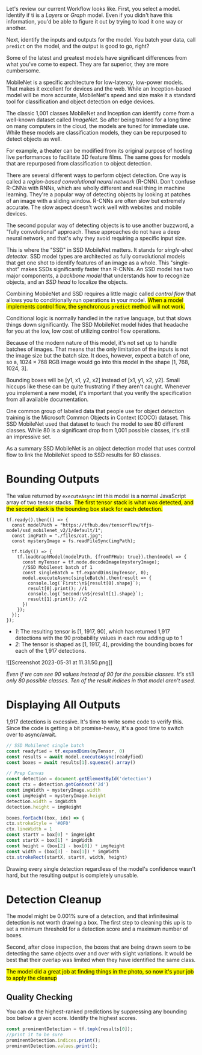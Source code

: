 Let's review our current Workflow looks like. First, you select a model. Identify if ti is a *Layers* or *Graph* model. Even if you didn't have this information, you'd be able to figure it out by trying to load it one way or another.

Next, identify the inputs and outputs for the model. You batch your data, call `predict` on the model, and the output is good to go, right?

Some of the latest and greatest models have significant differences from what you've come to expect. They are far superior, they are more cumbersome.

MobileNet is  a specific architecture for low-latency, low-power models. That makes it excellent for devices and the web. While an Inception-based model will be more accurate, MobileNet's speed and size make it a standard tool for classification and object detection on edge devices.

The classic 1,001 classes MobileNet and Inception can identify come from a well-known dataset called *ImageNet*. So after being trained for a long time on many computers in the cloud, the models are tuned for immediate use. While these models are classification models, they can be repurposed to detect objects as well.

For example, a theater can be modified from its original purpose of hosting live performances to facilitate 3D feature films. The same goes for models that are repurposed from classification to object detection. 

There are several different ways to perform object detection. One way is called a *region-based convolutional neural network* (R-CNN). Don't confuse R-CNNs with RNNs, which are wholly different and real thing in machine learning. They're a popular way of detecting objects by looking at patches of an image with a sliding window.  R-CNNs are often slow but extremely accurate. The slow aspect doesn't work well with websites and mobile devices.

The second popular way of detecting objects is to use another buzzword, a "fully convolutional" approach. These approaches do not have a deep neural network, and that's why they avoid requiring a specific input size.

This is where the "SSD" in SSD MobileNet matters. It stands for *single-shot detector*. SSD model types are architected as fully convolutional models that get one shot to identify features of an image as a whole. This "single-shot" makes SSDs significantly faster than R-CNNs. An SSD model has two major components, a *backbone model* that understands how to recognize objects, and an *SSD head* to localize the objects.

Combining MobileNet and SSD requires a little magic called *control flow* that allows you to conditionally run operations in your model. <mark>When a model implements control flow, the synchronous `predict` method will not work.</mark>

Conditional logic is normally handled in the native language, but that slows things down significantly. The SSD MobileNet model hides that headache for you at the low, low cost of utilizing control flow operations.

Because of the modern nature of this model, it's not set up to handle batches of images. That means that the only limitation of the inputs is not the image size but the batch size. It does, however, expect a batch of one, so a, $1024 \times 768$ RGB image would go into this model in the shape [1, 768, 1024, 3].

Bounding boxes will be [y1, x1, y2, x2] instead of [x1, y1, x2, y2]. Small hiccups like these can be quite frustrating if they aren't caught. Whenever you implement a new model, it's important that you verify the specification from all available documentation.

One common group of labeled data that people use for object detection training is the Microsoft Common Objects in Context (COCO) dataset. This SSD MobileNet used that dataset to teach the model to see 80 different classes. While 80 is a significant drop from 1,001 possible classes, it's still an impressive set.

As a summary SSD MobileNet is an object detection model that uses control flow to link the MobileNet speed to SSD results for 80 classes.

# Bounding Outputs

The value returned by `executeAsync` int this model is a normal JavaScript array of two tensor stacks. <mark>The first tensor stack is what was detected, and the second stack is the bounding box stack for each detection.</mark>

```node
tf.ready().then(() => {
  const modelPath = "https://tfhub.dev/tensorflow/tfjs-model/ssd_mobilenet_v2/1/default/1";
  const imgPath = "./files/cat.jpg";
  const mysteryImage = fs.readFileSync(imgPath);

  tf.tidy(() => {
    tf.loadGraphModel(modelPath, {fromTFHub: true}).then(model => {
      const myTensor = tf.node.decodeImage(mysteryImage);
      //SSD Mobilenet batch of 1
      const singleBatch = tf.expandDims(myTensor, 0);
      model.executeAsync(singleBatch).then(result => {
        console.log(`First:\n${result[0].shape}`);
        result[0].print(); //1
        console.log(`Second:\n${result[1].shape}`);
        result[1].print(); //2
      })
    });
  });
});
```

- *1*: The resulting tensor is [1, 1917, 90], which has returned 1,917 detections with the 90 probability values in each row adding up to 1
- *2*: The tensor is shaped as [1, 1917, 4], providing the bounding boxes for each of the 1,917 detections.

![[Screenshot 2023-05-31 at 11.31.50.png]]

*Even if we can see 90 values instead of 90 for the possible classes. It's still only 80 possible classes. Ten of the result indices in that model aren't used.*

# Displaying All Outputs

1,917 detections is excessive. It's time to write some code to verify this. Since the code is getting a bit promise-heavy, it's a good time to switch over to async/await.

```js
// SSD Mobilenet single batch
const readyfied = tf.expandDims(myTensor, 0)
const results = await model.executeAsync(readyfied)
const boxes = await results[1].squeeze().array()

// Prep Canvas
const detection = document.getElementById('detection')
const ctx = detection.getContext('2d')
const imgWidth = mysteryImage.width
const imgHeight = mysteryImage.height
detection.width = imgWidth
detection.height = imgHeight

boxes.forEach((box, idx) => {
ctx.strokeStyle = '#0F0'
ctx.lineWidth = 1
const startY = box[0] * imgHeight
const startX = box[1] * imgWidth
const height = (box[2] - box[0]) * imgHeight
const width = (box[3] - box[1]) * imgWidth
ctx.strokeRect(startX, startY, width, height)
```

Drawing every single detection regardless of the model's confidence wasn't hard, but the resulting output is completely unusable.

# Detection Cleanup

The model might be $0.001\%$ sure of a detection, and that infinitesimal detection is not worth drawing a box. The first step to cleaning this up is to set a minimum threshold for a detection score and a maximum number of boxes.

Second, after close inspection, the boxes that are being drawn seem to be detecting the same objects over and over with slight variations. It would be best that their overlap was limited when they have identified the same class.

<mark>The model did a great job at finding things in the photo, so now it's your job to apply the cleanup</mark>

## Quality Checking

You can do the highest-ranked predictions by suppressing any bounding box below a given score. Identify the highest scores.

```js
const prominentDetection = tf.topk(results[0]);
//print it to be sure
prominentDetection.indices.print();
prominentDetection.values.print();
```

